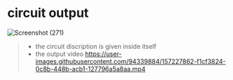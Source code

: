 # circuit output
![Screenshot (271)](https://user-images.githubusercontent.com/94339884/157226359-89ce3245-102a-44f6-b463-9f8799f5617b.png)
> - the circuit discription is given inside itself
> - the output video 
> https://user-images.githubusercontent.com/94339884/157227862-f1cf3824-0c8b-448b-acb1-127796a5a8aa.mp4


